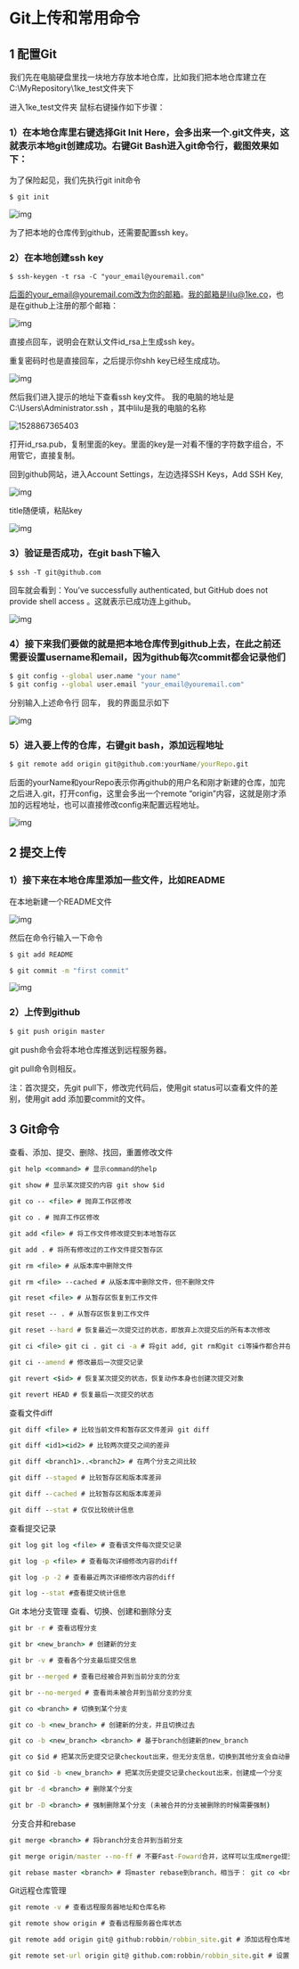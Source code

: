 # Git上传和常用命令

## 1  配置Git 

我们先在电脑硬盘里找一块地方存放本地仓库，比如我们把本地仓库建立在C:\MyRepository\1ke_test文件夹下

进入1ke_test文件夹 鼠标右键操作如下步骤：

### 1）在本地仓库里右键选择Git Init Here，会多出来一个.git文件夹，这就表示本地git创建成功。右键Git Bash进入git命令行，截图效果如下： 

为了保险起见，我们先执行git init命令

```java
$ git init
```

![img](http://1ke.co/files/course/2015/06-10/18283539cfad664272.png?4.9.3) 

为了把本地的仓库传到github，还需要配置ssh key。 

### 2）在本地创建ssh key

```
$ ssh-keygen -t rsa -C "your_email@youremail.com"
```

后面的your_email@youremail.com改为你的邮箱。我的邮箱是lilu@1ke.co，也是在github上注册的那个邮箱：

![img](http://1ke.co/files/course/2015/06-10/18094049ed5a347715.png?4.9.3) 

直接点回车，说明会在默认文件id_rsa上生成ssh key。 

重复密码时也是直接回车，之后提示你shh key已经生成成功。 

![img](http://1ke.co/files/course/2015/06-10/1811142d4ce9788031.png?4.9.3) 

然后我们进入提示的地址下查看ssh key文件。 我的电脑的地址是C:\Users\Administrator\.ssh ，其中lilu是我的电脑的名称 

![1528867365403](C:\Users\Administrator\AppData\Local\Temp\1528867365403.png)

打开id_rsa.pub，复制里面的key。里面的key是一对看不懂的字符数字组合，不用管它，直接复制。 

回到github网站，进入Account Settings，左边选择SSH Keys，Add SSH Key, 

![img](http://1ke.co/files/course/2015/06-10/18040663f13e163573.png?4.9.3) 

title随便填，粘贴key 

![img](http://1ke.co/files/course/2015/06-10/18124918c556633334.png?4.9.3) 

### 3）验证是否成功，在git bash下输入 

```
$ ssh -T git@github.com
```

回车就会看到：You’ve successfully authenticated, but GitHub does not provide shell access 。这就表示已成功连上github。 

![img](http://1ke.co/files/course/2015/06-10/18141358d223257547.png?4.9.3) 

### 4）接下来我们要做的就是把本地仓库传到github上去，在此之前还需要设置username和email，因为github每次commit都会记录他们 

```cmd
$ git config --global user.name "your name"
$ git config --global user.email "your_email@youremail.com"
```

分别输入上述命令行 回车， 我的界面显示如下 

![img](http://1ke.co/files/course/2015/06-10/1816524de546595658.png?4.9.3) 

### 5）进入要上传的仓库，右键git bash，添加远程地址 

```cmd
$ git remote add origin git@github.com:yourName/yourRepo.git
```

后面的yourName和yourRepo表示你再github的用户名和刚才新建的仓库，加完之后进入.git，打开config，这里会多出一个remote “origin”内容，这就是刚才添加的远程地址，也可以直接修改config来配置远程地址。 

![img](http://1ke.co/files/course/2015/06-10/1823037aa1ed043887.png?4.9.3) 

## 2 提交上传 

### 1）接下来在本地仓库里添加一些文件，比如README 

在本地新建一个README文件 

![img](http://1ke.co/files/course/2015/06-10/183003b8e527974368.png?4.9.3) 

然后在命令行输入一下命令 

```cmd
$ git add README

$ git commit -m "first commit"
```

![img](http://1ke.co/files/course/2015/06-10/183203309ad2517953.png?4.9.3) 

### 2）上传到github  

```cmd
$ git push origin master
```

git push命令会将本地仓库推送到远程服务器。

git pull命令则相反。

注：首次提交，先git pull下，修改完代码后，使用git status可以查看文件的差别，使用git add 添加要commit的文件。



## 3 Git命令 

查看、添加、提交、删除、找回，重置修改文件 

```cmd
git help <command> # 显示command的help

git show # 显示某次提交的内容 git show $id

git co -- <file> # 抛弃工作区修改

git co . # 抛弃工作区修改

git add <file> # 将工作文件修改提交到本地暂存区

git add . # 将所有修改过的工作文件提交暂存区

git rm <file> # 从版本库中删除文件

git rm <file> --cached # 从版本库中删除文件，但不删除文件

git reset <file> # 从暂存区恢复到工作文件

git reset -- . # 从暂存区恢复到工作文件

git reset --hard # 恢复最近一次提交过的状态，即放弃上次提交后的所有本次修改

git ci <file> git ci . git ci -a # 将git add, git rm和git ci等操作都合并在一起做　　　　　　　　　　　　　　　　　　　　　　　　　　　　　　　　　　　　git ci -am "some comments"

git ci --amend # 修改最后一次提交记录

git revert <$id> # 恢复某次提交的状态，恢复动作本身也创建次提交对象

git revert HEAD # 恢复最后一次提交的状态
```

查看文件diff 

```cmd
git diff <file> # 比较当前文件和暂存区文件差异 git diff

git diff <id1><id2> # 比较两次提交之间的差异

git diff <branch1>..<branch2> # 在两个分支之间比较

git diff --staged # 比较暂存区和版本库差异

git diff --cached # 比较暂存区和版本库差异

git diff --stat # 仅仅比较统计信息
```

查看提交记录 

```cmd
git log git log <file> # 查看该文件每次提交记录

git log -p <file> # 查看每次详细修改内容的diff

git log -p -2 # 查看最近两次详细修改内容的diff

git log --stat #查看提交统计信息
```

Git 本地分支管理 查看、切换、创建和删除分支 

```cmd
git br -r # 查看远程分支

git br <new_branch> # 创建新的分支

git br -v # 查看各个分支最后提交信息

git br --merged # 查看已经被合并到当前分支的分支

git br --no-merged # 查看尚未被合并到当前分支的分支

git co <branch> # 切换到某个分支

git co -b <new_branch> # 创建新的分支，并且切换过去

git co -b <new_branch> <branch> # 基于branch创建新的new_branch

git co $id # 把某次历史提交记录checkout出来，但无分支信息，切换到其他分支会自动删除

git co $id -b <new_branch> # 把某次历史提交记录checkout出来，创建成一个分支

git br -d <branch> # 删除某个分支

git br -D <branch> # 强制删除某个分支 (未被合并的分支被删除的时候需要强制)
```

 分支合并和rebase 

```cmd
git merge <branch> # 将branch分支合并到当前分支

git merge origin/master --no-ff # 不要Fast-Foward合并，这样可以生成merge提交

git rebase master <branch> # 将master rebase到branch，相当于： git co <branch> && git rebase master && git co master && git merge <branch>
```

Git远程仓库管理 

```cmd
git remote -v # 查看远程服务器地址和仓库名称

git remote show origin # 查看远程服务器仓库状态

git remote add origin git@ github:robbin/robbin_site.git # 添加远程仓库地址

git remote set-url origin git@ github.com:robbin/robbin_site.git # 设置远程仓库地址(用于修改远程仓库地址) git remote rm <repository> # 删除远程仓库
```

